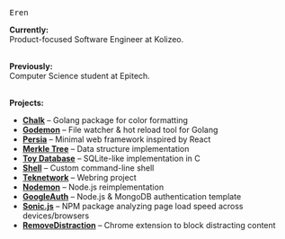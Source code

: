 <samp>Eren</samp>
<br>

<b>Currently:</b>
<br>
Product-focused Software Engineer at Kolizeo.
<br><br>

<b>Previously:</b>
<br>
Computer Science student at Epitech.
<br><br>

<b>Projects:</b>
<ul>
  <li><b><a href="https://github.com/erenworld/chalk">Chalk</a></b> – Golang package for color formatting</li>
  <li><b><a href="https://github.com/erenworld/godemon">Godemon</a></b> – File watcher & hot reload tool for Golang</li>
  <li><b><a href="https://github.com/erenworld/persia">Persia</a></b> – Minimal web framework inspired by React</li>
  <li><b><a href="https://github.com/erenworld/merkel-tree">Merkle Tree</a></b> – Data structure implementation</li>
  <li><b><a href="https://github.com/erenworld/toy-database">Toy Database</a></b> – SQLite-like implementation in C</li>
  <li><b><a href="https://github.com/erenworld/shell">Shell</a></b> – Custom command-line shell</li>
  <li><b><a href="https://github.com/erenworld/teknetwork">Teknetwork</a></b> – Webring project</li>
  <li><b><a href="https://github.com/erenworld/nodemon">Nodemon</a></b> – Node.js reimplementation</li>
  <li><b><a href="https://github.com/erenworld/googleauth">GoogleAuth</a></b> – Node.js & MongoDB authentication template</li>
  <li><b><a href="https://github.com/erenworld/sonic.js">Sonic.js</a></b> – NPM package analyzing page load speed across devices/browsers</li>
  <li><b><a href="https://github.com/erenworld/removedistraction">RemoveDistraction</a></b> – Chrome extension to block distracting content</li>
</ul>
